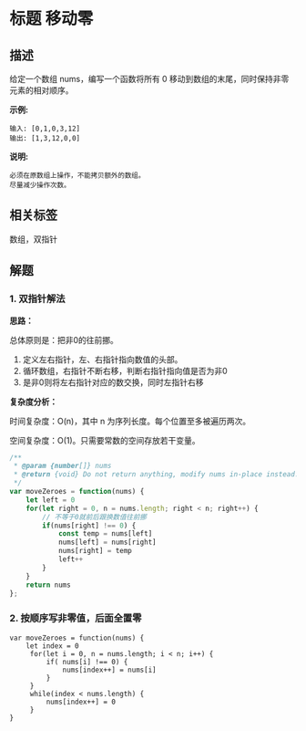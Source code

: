 # 标题 移动零

## 描述

给定一个数组 nums，编写一个函数将所有 0 移动到数组的末尾，同时保持非零元素的相对顺序。

**示例:**
```
输入: [0,1,0,3,12]
输出: [1,3,12,0,0]
```
**说明:**

```
必须在原数组上操作，不能拷贝额外的数组。
尽量减少操作次数。
```

## 相关标签

数组，双指针

## 解题

### 1. 双指针解法

**思路：**

总体原则是：把非0的往前挪。
1. 定义左右指针，左、右指针指向数值的头部。
2. 循环数组，右指针不断右移，判断右指针指向值是否为非0
3. 是非0则将左右指针对应的数交换，同时左指针右移

**复杂度分析：**

时间复杂度：O(n)，其中 n 为序列长度。每个位置至多被遍历两次。

空间复杂度：O(1)。只需要常数的空间存放若干变量。


```js
/**
 * @param {number[]} nums
 * @return {void} Do not return anything, modify nums in-place instead.
 */
var moveZeroes = function(nums) {
    let left = 0
    for(let right = 0, n = nums.length; right < n; right++) {
        // 不等于0就前后跟换数值往前挪
        if(nums[right] !== 0) {
            const temp = nums[left]
            nums[left] = nums[right]
            nums[right] = temp
            left++
        }
    }
    return nums
};
```

### 2. 按顺序写非零值，后面全置零

```
var moveZeroes = function(nums) {
    let index = 0
     for(let i = 0, n = nums.length; i < n; i++) {
         if( nums[i] !== 0) {
             nums[index++] = nums[i]
         }
     }
     while(index < nums.length) {
         nums[index++] = 0
     }
}
```